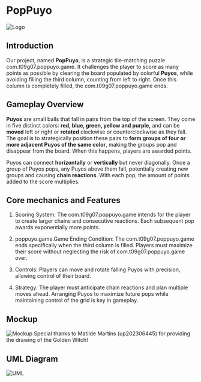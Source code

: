 # PopPuyo
![Logo](https://github.com/FEUP-LDTS-2024/project-t09g07/blob/main/docs/temporary_game_logo.png)
## Introduction
Our project, named **PopPuyo**, is a strategic tile-matching puzzle com.t09g07.poppuyo.game. It challenges the player to score as many points as possible by clearing the board populated by colorful **Puyos**, while avoiding filling the third column, counting from left to right. Once this column is completely filled, the com.t09g07.poppuyo.game ends.

## Gameplay Overview
**Puyos** are small balls that fall in pairs from the top of the screen. They come in five distinct colors: **red, blue, green, yellow and purple,** and can be **moved** left or right or **rotated** clockwise or counterclockwise as they fall. The goal is to strategically position these pairs to **form groups of four or more adjacent Puyos of the same color**, making the groups pop and disappear from the board. When this happens, players are awarded points.

Puyos can connect **horizontally** or **vertically** but never diagonally. Once a group of Puyos pops, any Puyos above them fall, potentially creating new groups and causing **chain reactions**. With each pop, the amount of points added to the score multiplies.

## Core mechanics and Features
1.  Scoring System: The com.t09g07.poppuyo.game intends for the player to create larger chains and consecutive reactions. Each subsequent pop awards exponentially more points.
    
2.  poppuyo.game.Game Ending Condition: The com.t09g07.poppuyo.game ends specifically when the third column is filled. Players must maximize their score without neglecting the risk of com.t09g07.poppuyo.game over.
    
3.  Controls: Players can move and rotate falling Puyos with precision, allowing control of their board.
    
4.  Strategy: The player must anticipate chain reactions and plan multiple moves ahead. Arranging Puyos to maximize future pops while maintaining control of the grid is key in gameplay.

## Mockup
![Mockup](https://github.com/FEUP-LDTS-2024/project-t09g07/blob/main/docs/mockup_final_upscaled.png)
Special thanks to Matilde Martins (up202306445) for providing the drawing of the Golden Witch!

## UML Diagram
![UML](https://github.com/FEUP-LDTS-2024/project-t09g07/blob/main/docs/PopPuyoUML.png)
